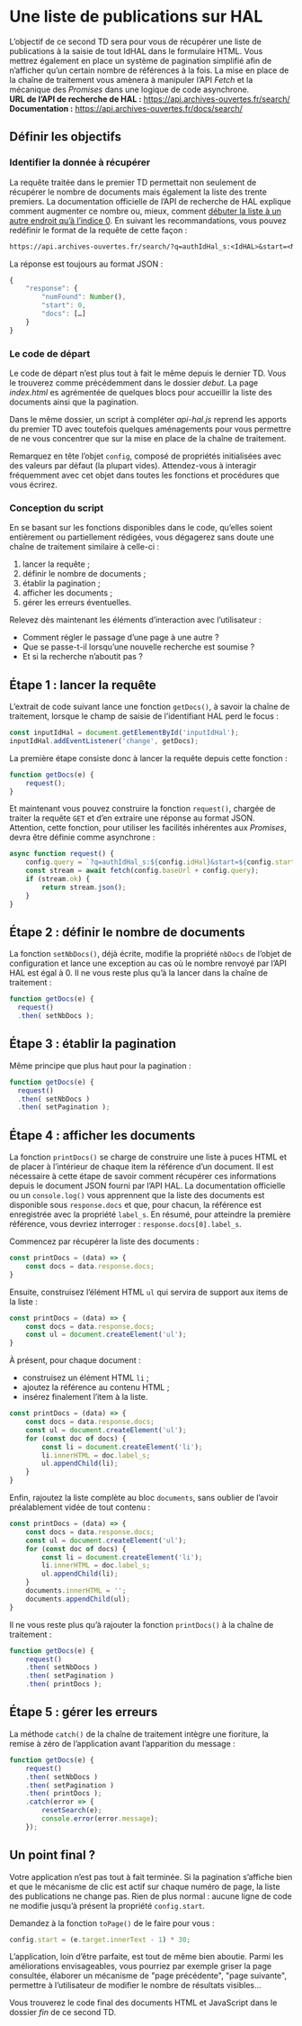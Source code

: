 # Une liste de publications sur HAL

L’objectif de ce second TD sera pour vous de récupérer une liste de publications à la saisie de tout IdHAL dans le formulaire HTML. Vous mettrez également en place un système de pagination simplifié afin de n’afficher qu’un certain nombre de références à la fois.
La mise en place de la chaîne de traitement vous amènera à manipuler l’API *Fetch* et la mécanique des *Promises* dans une logique de code asynchrone.  
**URL de l’API de recherche de HAL :** https://api.archives-ouvertes.fr/search/  
**Documentation :** https://api.archives-ouvertes.fr/docs/search/

## Définir les objectifs

### Identifier la donnée à récupérer

La requête traitée dans le premier TD permettait non seulement de récupérer le nombre de documents mais également la liste des trente premiers. La documentation officielle de l’API de recherche de HAL explique comment augmenter ce nombre ou, mieux, comment [débuter la liste à un autre endroit qu’à l’indice 0](https://api.archives-ouvertes.fr/docs/search/?#rows). En suivant les recommandations, vous pouvez redéfinir le format de la requête de cette façon :

```txt
https://api.archives-ouvertes.fr/search/?q=authIdHal_s:<IdHAL>&start=<Number>
```

La réponse est toujours au format JSON :

```js
{
    "response": {
        "numFound": Number(),
        "start": 0,
        "docs": […]
    }
}
```

### Le code de départ

Le code de départ n’est plus tout à fait le même depuis le dernier TD. Vous le trouverez comme précédemment dans le dossier *debut*. La page *index.html* es agrémentée de quelques blocs pour accueillir la liste des documents ainsi que la pagination.

Dans le même dossier, un script à compléter *api-hal.js* reprend les apports du premier TD avec toutefois quelques aménagements pour vous permettre de ne vous concentrer que sur la mise en place de la chaîne de traitement.

Remarquez en tête l’objet `config`, composé de propriétés initialisées avec des valeurs par défaut (la plupart vides). Attendez-vous à interagir fréquemment avec cet objet dans toutes les fonctions et procédures que vous écrirez.

### Conception du script

En se basant sur les fonctions disponibles dans le code, qu’elles soient entièrement ou partiellement rédigées, vous dégagerez sans doute une chaîne de traitement similaire à celle-ci :
1. lancer la requête ;
2. définir le nombre de documents ;
3. établir la pagination ;
4. afficher les documents ;
5. gérer les erreurs éventuelles.

Relevez dès maintenant les éléments d’interaction avec l’utilisateur :
- Comment régler le passage d’une page à une autre ?
- Que se passe-t-il lorsqu’une nouvelle recherche est soumise ?
- Et si la recherche n’aboutit pas ?

## Étape 1 : lancer la requête

L’extrait de code suivant lance une fonction `getDocs()`, à savoir la chaîne de traitement, lorsque le champ de saisie de l’identifiant HAL perd le focus :

```js
const inputIdHal = document.getElementById('inputIdHal');
inputIdHal.addEventListener('change', getDocs);
```

La première étape consiste donc à lancer la requête depuis cette fonction :

```js
function getDocs(e) {
    request();
}
```

Et maintenant vous pouvez construire la fonction `request()`, chargée de traiter la requête `GET` et d’en extraire une réponse au format JSON. Attention, cette fonction, pour utiliser les facilités inhérentes aux *Promises*, devra être définie comme asynchrone :

```js
async function request() {
    config.query = `?q=authIdHal_s:${config.idHal}&start=${config.start}`;
    const stream = await fetch(config.baseUrl + config.query);
    if (stream.ok) {
        return stream.json();
    }
}
```

## Étape 2 : définir le nombre de documents

La fonction `setNbDocs()`, déjà écrite, modifie la propriété `nbDocs` de l’objet de configuration et lance une exception au cas où le nombre renvoyé par l’API HAL est égal à 0. Il ne vous reste plus qu’à la lancer dans la chaîne de traitement :

```js
function getDocs(e) {
  request()
  .then( setNbDocs );
```

## Étape 3 : établir la pagination

Même principe que plus haut pour la pagination :

```js
function getDocs(e) {
  request()
  .then( setNbDocs )
  .then( setPagination );
```

## Étape 4 : afficher les documents

La fonction `printDocs()` se charge de construire une liste à puces HTML et de placer à l’intérieur de chaque item la référence d’un document. Il est nécessaire à cette étape de savoir comment récupérer ces informations depuis le document JSON fourni par l’API HAL. La documentation officielle ou un `console.log()` vous apprennent que la liste des documents est disponible sous `response.docs` et que, pour chacun, la référence est enregistrée avec la propriété `label_s`. En résumé, pour atteindre la première référence, vous devriez interroger : `response.docs[0].label_s`.

Commencez par récupérer la liste des documents :

```js
const printDocs = (data) => {
    const docs = data.response.docs;
}
```

Ensuite, construisez l’élément HTML `ul` qui servira de support aux items de la liste :

```js
const printDocs = (data) => {
    const docs = data.response.docs;
    const ul = document.createElement('ul');
}
```

À présent, pour chaque document :
- construisez un élément HTML `li` ;
- ajoutez la référence au contenu HTML ;
- insérez finalement l’item à la liste.

```js
const printDocs = (data) => {
    const docs = data.response.docs;
    const ul = document.createElement('ul');
    for (const doc of docs) {
        const li = document.createElement('li');
        li.innerHTML = doc.label_s;
        ul.appendChild(li);
    }
}
```

Enfin, rajoutez la liste complète au bloc `documents`, sans oublier de l’avoir préalablement vidée de tout contenu :

```js
const printDocs = (data) => {
    const docs = data.response.docs;
    const ul = document.createElement('ul');
    for (const doc of docs) {
        const li = document.createElement('li');
        li.innerHTML = doc.label_s;
        ul.appendChild(li);
    }
    documents.innerHTML = '';
    documents.appendChild(ul);
}
```

Il ne vous reste plus qu’à rajouter la fonction `printDocs()` à la chaîne de traitement :

```js
function getDocs(e) {
    request()
    .then( setNbDocs )
    .then( setPagination )
    .then( printDocs );
```

## Étape 5 : gérer les erreurs

La méthode `catch()` de la chaîne de traitement intègre une fioriture, la remise à zéro de l’application avant l’apparition du message :

```js
function getDocs(e) {
    request()
    .then( setNbDocs )
    .then( setPagination )
    .then( printDocs );
    .catch(error => {
        resetSearch(e);
        console.error(error.message);
    });
```

## Un point final ?

Votre application n’est pas tout à fait terminée. Si la pagination s’affiche bien et que le mécanisme de clic est actif sur chaque numéro de page, la liste des publications ne change pas. Rien de plus normal : aucune ligne de code ne modifie jusqu’à présent la propriété `config.start`.

Demandez à la fonction `toPage()` de le faire pour vous :

```js
config.start = (e.target.innerText - 1) * 30;
```

L’application, loin d’être parfaite, est tout de même bien aboutie. Parmi les améliorations envisageables, vous pourriez par exemple griser la page consultée, élaborer un mécanisme de "page précédente", "page suivante", permettre à l’utilisateur de modifier le nombre de résultats visibles…

Vous trouverez le code final des documents HTML et JavaScript dans le dossier *fin* de ce second TD.